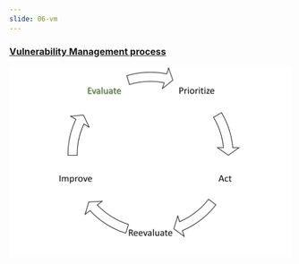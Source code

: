 ```yaml
---
slide: 06-vm
---
```


### [Vulnerability Management process](https://www.sans.org/white-papers/34180/)

![VM Process](assets/img/vmp.png "VM Process")